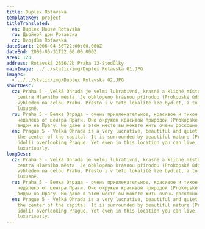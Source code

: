 ```yaml
---
title: Duplex Rotavska
templateKey: project
titleTranslated:
  en: Duplex House Rotavska
  ru: Двойной дом Ротавска
  cz: Dvojdům Rotavská
dateStart: 2006-04-30T22:00:00.000Z
dateEnd: 2009-05-31T22:00:00.000Z
area: 123
address: Rotavská 2656/2b Praha 13-Stodůlky
mainImage: ../../static/img/Duplex Rotavska 01.JPG
images:
  - ../../static/img/Duplex Rotavska 02.JPG
shortDesc:
  cz: Praha 5 - Velká Ohrada je velmi lukrativní, krasné a klidné místo blízko
    centra Hlavního města. Je obklopeno krásnou přírodou (Prokopské údolí) s
    výhledem na celou Prahu. Přesto i v této lokalitě lze bydlet, a to velmi
    luxusně.
  ru: Praha 5 - Велка Ограда - очень привлекательное, красивое и тихое место
    недалеко от центра Праги. Оно окружен красивой природой (Prokopské údolí) с
    видом на Прагу. Но даже в этом месте вы можете жить очень роскошно.
  en: Prague 5 - Velká Ohrada is a very lucrative, beautiful and quiet place near
    the center of the capital. It is surrounded by beautiful nature (Prokopské
    údolí) overlooking Prague. Yet even in this location you can live, and very
    luxuriously.
longDesc:
  cz: Praha 5 - Velká Ohrada je velmi lukrativní, krasné a klidné místo blízko
    centra Hlavního města. Je obklopeno krásnou přírodou (Prokopské údolí) s
    výhledem na celou Prahu. Přesto i v této lokalitě lze bydlet, a to velmi
    luxusně.
  ru: Praha 5 - Велка Ограда - очень привлекательное, красивое и тихое место
    недалеко от центра Праги. Оно окружен красивой природой (Prokopské údolí) с
    видом на Прагу. Но даже в этом месте вы можете жить очень роскошно.
  en: Prague 5 - Velká Ohrada is a very lucrative, beautiful and quiet place near
    the center of the capital. It is surrounded by beautiful nature (Prokopské
    údolí) overlooking Prague. Yet even in this location you can live, and very
    luxuriously.
---
```

